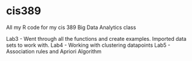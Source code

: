 # cis389
All my R code for my cis 389 Big Data Analytics class

Lab3 - Went through all the functions and create examples. Imported data sets to work with.
Lab4 - Working with clustering datapoints
Lab5 - Association rules and Apriori Algorithm
